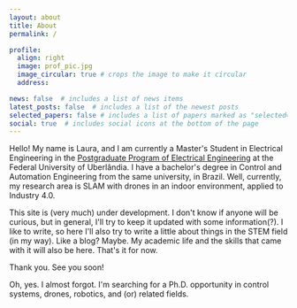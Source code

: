 ```yaml
---
layout: about
title: About
permalink: /

profile:
  align: right
  image: prof_pic.jpg
  image_circular: true # crops the image to make it circular
  address: 

news: false  # includes a list of news items
latest_posts: false  # includes a list of the newest posts
selected_papers: false # includes a list of papers marked as "selected={true}"
social: true  # includes social icons at the bottom of the page
---
```


Hello! My name is Laura, and I am currently a Master's Student in Electrical Engineering in the [Postgraduate Program of Electrical Engineering](http://www.posgrad.feelt.ufu.br/) at the Federal University of Uberlândia. I have a bachelor's degree in Control and Automation Engineering from the same university, in Brazil. Well, currently, my research area is SLAM with drones in an indoor environment, applied to Industry 4.0. 

This site is (very much) under development. I don't know if anyone will be curious, but in general, I'll try to keep it updated with some information(?).
I like to write, so here I'll also try to write a little about things in the STEM field (in my way). 
Like a blog? Maybe. 
My academic life and the skills that came with it will also be here.
That's it for now.

Thank you. See you soon! 

Oh, yes. I almost forgot. I'm searching for a Ph.D. opportunity in control systems, drones, robotics, and (or) related fields.